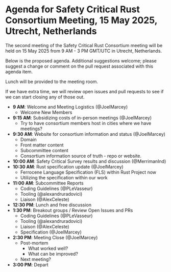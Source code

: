 # Agenda for Safety Critical Rust Consortium Meeting, 15 May 2025, Utrecht, Netherlands

The second meeting of the Safety Critical Rust Consortium meeting will be held on 15 May 2025 from 9 AM - 3 PM GMT/UTC in Utrecht, Netherlands. 

Below is the proposed agenda. Additional suggestions welcome; please suggest a change or comment on the pull request associated with this agenda item.

Lunch will be provided to the meeting room.

If we have extra time, we will review open issues and pull requests to see if we can start closing any of those out.

- **9 AM**: Welcome and Meeting Logistics (@JoelMarcey)
  - Welcome New Members
- **9:15 AM**: Subsidizing costs of in-person meetings (@JoelMarcey)
  - Try to have consortium members host in cities where we have meetings?
- **9:30 AM**: Website for consortium information and status (@JoelMarcey)
  - Domain
  - Front matter content
  - Subcommittee content
  - Consortium information source of truth - repo or website.
- **10:00 AM**: Safety Critical Survey results and discussion (@MerrimanInd)
- **10:30 AM**: Rust specification update (@JoelMarcey)
  - Ferrocene Language Specification (FLS) within Rust Project now
  - Utilizing the specification within our work
- **11:00 AM**: Subcommittee Reports
  - Coding Guidelines (@PLeVasseur)
  - Tooling (@alexandruradovici)
  - Liaison (@AlexCeleste)
- **12:30 PM**: Lunch and free discussion
- **1:30 PM**: Breakout groups / Review Open Issues and PRs
  - Coding Guidelines (@PLeVasseur)
  - Tooling (@alexandruradovici)
  - Liaison (@AlexCeleste)
  - Specification (@JoelMarcey)
- **2:30 PM**: Meeting Close (@JoelMarcey)
  - Post-mortem
    - What worked well?
    - What can be improved?
  - Next meeting?
- **3:00 PM**: Depart